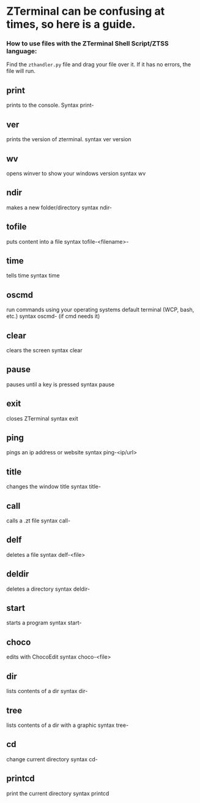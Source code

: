 # ZTerminal can be confusing at times, so here is a guide.


### How to use files with the ZTerminal Shell Script/ZTSS language:
Find the `zthandler.py` file and drag your file over it. If it has no errors, the file will run.


## print
prints to the console.
Syntax
print-<text>

## ver
prints the version of zterminal.
syntax
ver
version

## wv 
opens winver to show your windows version
syntax
wv

## ndir 
makes a new folder/directory
syntax
ndir-<name>

## tofile
puts content into a file
syntax
tofile-<path>\<filename>-<content>

## time
tells time
syntax
time

## oscmd 
run commands using your operating systems default terminal (WCP, bash, etc.)
syntax
oscmd-<cmd> <arg>(if cmd needs it)

## clear 
clears the screen
syntax
clear

## pause 
pauses until a key is pressed
syntax
pause

## exit 
closes ZTerminal
syntax
exit


## ping
pings an ip address or website
syntax
ping-<ip/url>


## title
changes the window title
syntax
title-<text>

## call 
calls a .zt file
syntax
call-<file>

## delf 
deletes a file
syntax
delf-<path>\<file>

## deldir 
deletes a directory
syntax
deldir-<path>

## start 
starts a program
syntax
start-<program>

## choco 
edits with ChocoEdit
syntax
choco-<path>\<file>

## dir 
lists contents of a dir
syntax
dir-<path>

## tree 
lists contents of a dir with a graphic
syntax
tree-<path>

## cd
change current directory
syntax
cd-<path>

## printcd
print the current directory
syntax
printcd
